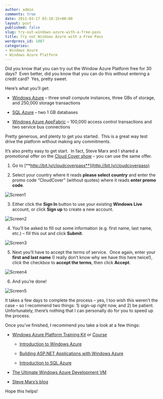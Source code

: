 ```yaml
---
author: admin
comments: true
date: 2011-03-17 03:18:15+00:00
layout: post
published: false
slug: try-out-windows-azure-with-a-free-pass
title: Try out Windows Azure with a Free Pass
wordpress_id: 1087
categories:
- Windows Azure
- Windows Azure Platform
---
```


Did you know that you can try out the Window Azure Platform free for 30 days?  Even better, did you know that you can do this without entering a credit card?  Yes, pretty sweet.

Here’s what you’ll get:



	
  * [Windows Azure](http://www.microsoft.com/windowsazure/) – three small compute instances, three GBs of storage, and 250,000 storage transactions

	
  * [SQL Azure](http://www.microsoft.com/en-us/sqlazure/default.aspx) – two 1 GB databases

	
  * [Windows Azure AppFabric](http://www.microsoft.com/windowsazure/appfabric/overview/default.aspx) – 100,000 access control transactions and two service bus connections


Pretty generous, and plenty to get you started.  This is a great way test drive the platform without making any commitments.

It’s also pretty easy to get start.  In fact, Steve Marx and I shared a promotional offer on the [Cloud Cover show](http://channel9.msdn.com/Shows/Cloud+Cover) – you can use the same offer.



	
  1. Go to [**http://bit.ly/cloudcoverpass**](http://bit.ly/cloudcoverpass)

	
  2. Select your country where it reads **please select country** and enter the promo code “CloudCover” (without quotes) where it reads **enter promo code**.

  ![Screen1](https://wadewegner.blob.core.windows.net/wordpress/2011/03/Screen1.png)

	
  3. Either click the **Sign In** button to use your existing **Windows Live** account, or click **Sign up** to create a new account.

  ![Screen2](https://wadewegner.blob.core.windows.net/wordpress/2011/03/Screen2.png)

	
  4. You’ll be asked to fill out some information (e.g. first name, last name, etc.) – fill this out and click **Submit**.

  ![Screen3](https://wadewegner.blob.core.windows.net/wordpress/2011/03/Screen31.png)

	
  5. Next you’ll have to accept the terms of service.  Once again, enter your **first and last name** (I really don’t know why we have this here twice!), click the checkbox to **accept the terms**, then click **Accept**.

  ![Screen4](https://wadewegner.blob.core.windows.net/wordpress/2011/03/Screen4.png)

	
  6. And you’re done!

  ![Screen5](https://wadewegner.blob.core.windows.net/wordpress/2011/03/Screen5.png)


It takes a few days to complete the process – yes, I too wish this weren’t the case – so I recommend two things: 1) sign-up right now, and 2) be patient.  Unfortunately, there’s nothing that I can personally do for you to speed up the process.

Once you’ve finished, I recommend you take a look at a few things:

	
  * [Windows Azure Platform Training Kit](http://www.microsoft.com/downloads/en/details.aspx?FamilyID=413E88F8-5966-4A83-B309-53B7B77EDF78&displaylang=en) or [Course](http://msdn.microsoft.com/en-us/wazplatformtrainingcourse.aspx)

	
    * [Introduction to Windows Azure](http://msdn.microsoft.com/en-us/WAZPlatformTrainingCourse_IntroToWindowsAzureLabVS2010)

	
    * [Building ASP.NET Applications with Windows Azure](http://msdn.microsoft.com/en-us/WAZPlatformTrainingCourse_BuildingASPNETApplicationswithWindowsAzure)

	
    * [Introduction to SQL Azure](http://msdn.microsoft.com/en-us/WAZPlatformTrainingCourse_IntroToSQLAzureForVS2010Developers)




	
  * [The Ultimate Windows Azure Development VM](http://blog.syntaxc4.net/post/2011/02/20/The-Ultimate-Windows-Azure-Development-VM.aspx)

	
  * [Steve Marx’s blog](http://blog.smarx.com/)


Hope this helps!
